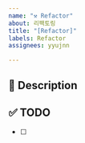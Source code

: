 ```yaml
---
name: "⚒️ Refactor"
about: 리팩토링
title: "[Refactor]"
labels: Refactor
assignees: yyujnn

---
```


## 🚀 Description

## ✅ TODO
- [ ]
